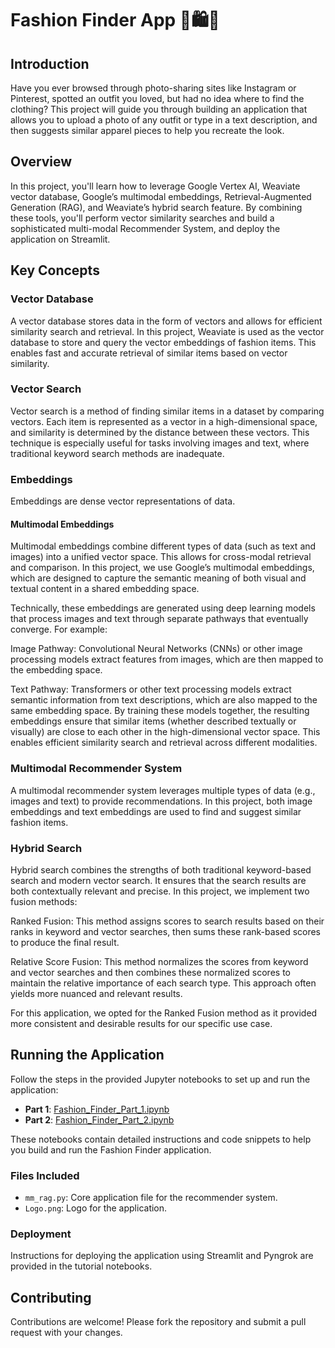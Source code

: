 # Fashion Finder App 👔🛍️👜

## Introduction

Have you ever browsed through photo-sharing sites like Instagram or Pinterest, spotted an outfit you loved, but had no idea where to find the clothing? This project will guide you through building an application that allows you to upload a photo of any outfit or type in a text description, and then suggests similar apparel pieces to help you recreate the look.

## Overview

In this project, you'll learn how to leverage Google Vertex AI, Weaviate vector database, Google’s multimodal embeddings, Retrieval-Augmented Generation (RAG), and Weaviate’s hybrid search feature. By combining these tools, you'll perform vector similarity searches and build a sophisticated multi-modal Recommender System, and deploy the application on Streamlit.

## Key Concepts

### Vector Database
A vector database stores data in the form of vectors and allows for efficient similarity search and retrieval. In this project, Weaviate is used as the vector database to store and query the vector embeddings of fashion items. This enables fast and accurate retrieval of similar items based on vector similarity.

### Vector Search
Vector search is a method of finding similar items in a dataset by comparing vectors. Each item is represented as a vector in a high-dimensional space, and similarity is determined by the distance between these vectors. This technique is especially useful for tasks involving images and text, where traditional keyword search methods are inadequate.

### Embeddings
Embeddings are dense vector representations of data.

#### Multimodal Embeddings
Multimodal embeddings combine different types of data (such as text and images) into a unified vector space. This allows for cross-modal retrieval and comparison. In this project, we use Google’s multimodal embeddings, which are designed to capture the semantic meaning of both visual and textual content in a shared embedding space.

Technically, these embeddings are generated using deep learning models that process images and text through separate pathways that eventually converge. For example:

Image Pathway: Convolutional Neural Networks (CNNs) or other image processing models extract features from images, which are then mapped to the embedding space.

Text Pathway: Transformers or other text processing models extract semantic information from text descriptions, which are also mapped to the same embedding space.
By training these models together, the resulting embeddings ensure that similar items (whether described textually or visually) are close to each other in the high-dimensional vector space. This enables efficient similarity search and retrieval across different modalities.

### Multimodal Recommender System
A multimodal recommender system leverages multiple types of data (e.g., images and text) to provide recommendations. In this project, both image embeddings and text embeddings are used to find and suggest similar fashion items.

### Hybrid Search
Hybrid search combines the strengths of both traditional keyword-based search and modern vector search. It ensures that the search results are both contextually relevant and precise. In this project, we implement two fusion methods:

Ranked Fusion: This method assigns scores to search results based on their ranks in keyword and vector searches, then sums these rank-based scores to produce the final result.

Relative Score Fusion: This method normalizes the scores from keyword and vector searches and then combines these normalized scores to maintain the relative importance of each search type. This approach often yields more nuanced and relevant results.

For this application, we opted for the Ranked Fusion method as it provided more consistent and desirable results for our specific use case.

## Running the Application

Follow the steps in the provided Jupyter notebooks to set up and run the application:

- **Part 1**: [Fashion_Finder_Part_1.ipynb](Fashion_Finder_Part_1.ipynb)
- **Part 2**: [Fashion_Finder_Part_2.ipynb](Fashion_Finder_Part_2.ipynb)

These notebooks contain detailed instructions and code snippets to help you build and run the Fashion Finder application.

### Files Included
- `mm_rag.py`: Core application file for the recommender system.
- `Logo.png`: Logo for the application.

### Deployment
Instructions for deploying the application using Streamlit and Pyngrok are provided in the tutorial notebooks.

## Contributing

Contributions are welcome! Please fork the repository and submit a pull request with your changes.



